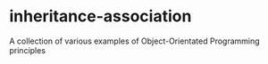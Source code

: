 # inheritance-association
A collection of various examples of Object-Orientated Programming principles
